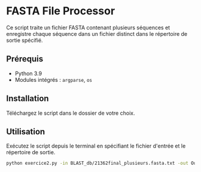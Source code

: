 # FASTA File Processor

Ce script traite un fichier FASTA contenant plusieurs séquences et enregistre chaque séquence dans un fichier distinct dans le répertoire de sortie spécifié.

## Prérequis

- Python 3.9
- Modules intégrés : `argparse`, `os`

## Installation

Téléchargez le script dans le dossier de votre choix.

## Utilisation

Exécutez le script depuis le terminal en spécifiant le fichier d'entrée et le répertoire de sortie.

```bash
python exercice2.py -in BLAST_db/21362final_plusieurs.fasta.txt -out Output_fasta_files -done True

